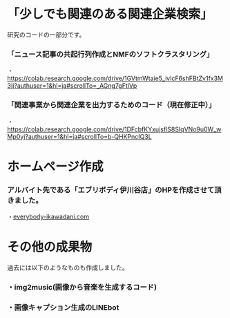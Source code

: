 # 「少しでも関連のある関連企業検索」
 研究のコードの一部分です。
### 「ニュース記事の共起行列作成とNMFのソフトクラスタリング」
・https://colab.research.google.com/drive/1GVtmWtaie5_ivlcF6shFBtZv1fx3M3Ij?authuser=1&hl=ja#scrollTo=_AGng7gFtlVp
### 「関連事業から関連企業を出力するためのコード（現在修正中）」
・https://colab.research.google.com/drive/1DFcbfKYxujsflS8SIqVNo9u0W_wMp0yj?authuser=1&hl=ja#scrollTo=b-QHKPncIQ3L


# ホームページ作成 
### アルバイト先である「エブリボディ伊川谷店」のHPを作成させて頂きました。
・[everybody-ikawadani.com](https://everybody-ikawadani.com/)


# その他の成果物
過去には以下のようなものも作成しました。
### ・img2music(画像から音楽を生成するコード)
### ・画像キャプション生成のLINEbot


